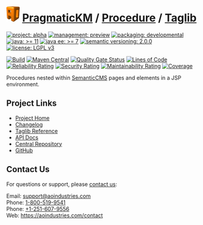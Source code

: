 # [<img src="ao-logo.png" alt="AO Logo" width="35" height="40">](https://github.com/ao-apps) [PragmaticKM](https://github.com/ao-apps/pragmatickm) / [Procedure](https://github.com/ao-apps/pragmatickm-procedure) / [Taglib](https://github.com/ao-apps/pragmatickm-procedure-taglib)

[![project: alpha](https://pragmatickm.com/ao-badges/project-alpha.svg)](https://aoindustries.com/life-cycle#project-alpha)
[![management: preview](https://pragmatickm.com/ao-badges/management-preview.svg)](https://aoindustries.com/life-cycle#management-preview)
[![packaging: developmental](https://pragmatickm.com/ao-badges/packaging-developmental.svg)](https://aoindustries.com/life-cycle#packaging-developmental)  
[![java: &gt;= 11](https://pragmatickm.com/ao-badges/java-11.svg)](https://docs.oracle.com/en/java/javase/11/)
[![java ee: &gt;= 7](https://pragmatickm.com/ao-badges/javaee-7.svg)](https://docs.oracle.com/javaee/7/)
[![semantic versioning: 2.0.0](https://pragmatickm.com/ao-badges/semver-2.0.0.svg)](https://semver.org/spec/v2.0.0.html)
[![license: LGPL v3](https://pragmatickm.com/ao-badges/license-lgpl-3.0.svg)](https://www.gnu.org/licenses/lgpl-3.0)

[![Build](https://github.com/ao-apps/pragmatickm-procedure-taglib/workflows/Build/badge.svg?branch=master)](https://github.com/ao-apps/pragmatickm-procedure-taglib/actions?query=workflow%3ABuild)
[![Maven Central](https://maven-badges.herokuapp.com/maven-central/com.pragmatickm/pragmatickm-procedure-taglib/badge.svg)](https://maven-badges.herokuapp.com/maven-central/com.pragmatickm/pragmatickm-procedure-taglib)
[![Quality Gate Status](https://sonarcloud.io/api/project_badges/measure?branch=master&project=com.pragmatickm%3Apragmatickm-procedure-taglib&metric=alert_status)](https://sonarcloud.io/dashboard?branch=master&id=com.pragmatickm%3Apragmatickm-procedure-taglib)
[![Lines of Code](https://sonarcloud.io/api/project_badges/measure?branch=master&project=com.pragmatickm%3Apragmatickm-procedure-taglib&metric=ncloc)](https://sonarcloud.io/component_measures?branch=master&id=com.pragmatickm%3Apragmatickm-procedure-taglib&metric=ncloc)  
[![Reliability Rating](https://sonarcloud.io/api/project_badges/measure?branch=master&project=com.pragmatickm%3Apragmatickm-procedure-taglib&metric=reliability_rating)](https://sonarcloud.io/component_measures?branch=master&id=com.pragmatickm%3Apragmatickm-procedure-taglib&metric=Reliability)
[![Security Rating](https://sonarcloud.io/api/project_badges/measure?branch=master&project=com.pragmatickm%3Apragmatickm-procedure-taglib&metric=security_rating)](https://sonarcloud.io/component_measures?branch=master&id=com.pragmatickm%3Apragmatickm-procedure-taglib&metric=Security)
[![Maintainability Rating](https://sonarcloud.io/api/project_badges/measure?branch=master&project=com.pragmatickm%3Apragmatickm-procedure-taglib&metric=sqale_rating)](https://sonarcloud.io/component_measures?branch=master&id=com.pragmatickm%3Apragmatickm-procedure-taglib&metric=Maintainability)
[![Coverage](https://sonarcloud.io/api/project_badges/measure?branch=master&project=com.pragmatickm%3Apragmatickm-procedure-taglib&metric=coverage)](https://sonarcloud.io/component_measures?branch=master&id=com.pragmatickm%3Apragmatickm-procedure-taglib&metric=Coverage)

Procedures nested within [SemanticCMS](https://github.com/ao-apps/semanticcms) pages and elements in a JSP environment.

## Project Links
* [Project Home](https://pragmatickm.com/procedure/taglib/)
* [Changelog](https://pragmatickm.com/procedure/taglib/changelog)
* [Taglib Reference](https://pragmatickm.com/procedure/taglib/pragmatickm-procedure.tld/)
* [API Docs](https://pragmatickm.com/procedure/taglib/apidocs/)
* [Central Repository](https://central.sonatype.com/artifact/com.pragmatickm/pragmatickm-procedure-taglib)
* [GitHub](https://github.com/ao-apps/pragmatickm-procedure-taglib)

## Contact Us
For questions or support, please [contact us](https://aoindustries.com/contact):

Email: [support@aoindustries.com](mailto:support@aoindustries.com)  
Phone: [1-800-519-9541](tel:1-800-519-9541)  
Phone: [+1-251-607-9556](tel:+1-251-607-9556)  
Web: https://aoindustries.com/contact
